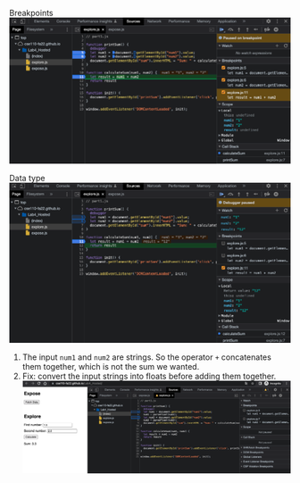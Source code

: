 Breakpoints
![Breakpoints](result-calculateSum.png)

Data type
![dataTypes](result-dataType.png)

1. The input `num1` and `num2` are strings. So the operator `+` concatenates them together, which is not the sum we wanted.
2. Fix: convert the input strings into floats before adding them together.
![Fix](fix.png)